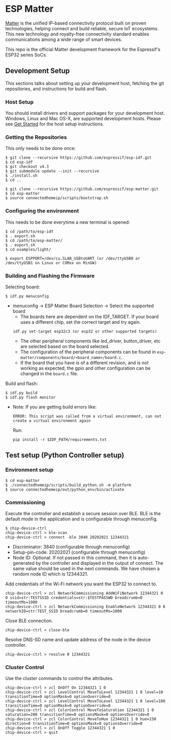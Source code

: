 # ESP Matter

[Matter](https://buildwithmatter.com/) is the unified IP-based connectivity protocol built on proven technologies, helping connect and build reliable, secure IoT ecosystems. This new technology and royalty-free connectivity standard enables communications among a wide range of smart devices.

This repo is the official Matter development framework for the Espressif's ESP32 series SoCs.

## Development Setup

This sections talks about setting up your development host, fetching the git repositories, and instructions for build and flash.

### Host Setup

You should install drivers and support packages for your development host. Windows, Linux and Mac OS-X, are supported development hosts. Please see [Get Started](https://docs.espressif.com/projects/esp-idf/en/v4.3/esp32/index.html) for the host setup instructions.

### Getting the Repositories

This only needs to be done once:
```
$ git clone --recursive https://github.com/espressif/esp-idf.git
$ cd esp-idf
$ git checkout v4.3
$ git submodule update --init --recursive
$ ./install.sh
$ cd ..

$ git clone --recursive https://github.com/espressif/esp-matter.git
$ cd esp-matter
$ source connectedhomeip/scripts/bootstrap.sh
```

### Configuring the environment

This needs to be done everytime a new terminal is opened:
```
$ cd /path/to/esp-idf
$ . export.sh
$ cd /path/to/esp-matter/
$ . export.sh
$ cd examples/light/

$ export ESPPORT=/dev/cu.SLAB_USBtoUART (or /dev/ttyUSB0 or /dev/ttyUSB1 on Linux or COMxx on MinGW)
```

### Building and Flashing the Firmware

Selecting board:
```
$ idf.py menuconfig
```
*   menuconfig -> ESP Matter Board Selection -> Select the supported board
    *   The boards here are dependent on the IDF_TARGET. If your board uses a different chip, set the correct target and try again.
    ```
    idf.py set-target esp32c3 (or esp32 or other supported targets)
    ```
    *   The other peripheral components like led_driver, button_driver, etc are selected based on the board selected.
    *   The configuration of the peripheral components can be found in `esp-matter/components/board/<board_name>/board.c`.
    *   If the board that you have is of a different revision, and is not working as expected, the gpio and other configuration can be changed in the `board.c` file.

Build and flash:
```
$ idf.py build
$ idf.py flash monitor
```

*   Note: If you are getting build errors like:
    ```
    ERROR: This script was called from a virtual environment, can not create a virtual environment again
    ```
    Run:
    ```
    pip install -r $IDF_PATH/requirements.txt
    ```

## Test setup (Python Controller setup)

### Environment setup

```
$ cd esp-matter
$ ./connectedhomeip/scripts/build_python.sh -m platform
$ source connectedhomeip/out/python_env/bin/activate

```

### Commissioning

Execute the controller and establish a secure session over BLE. BLE is the default mode in the application and is configurable through menuconfig.
```
$ chip-device-ctrl
chip-device-ctrl > ble-scan
chip-device-ctrl > connect -ble 3840 20202021 12344321
```

*   Discriminator: 3840 (configurable through menuconfig)
*   Setup-pin-code: 20202021 (configurable through menuconfig)
*   Node ID: Optional. If not passed in this command, then it is auto-generated by the controller and displayed in the output of connect. The same value should be used in the next commands. We have chosen a random node ID which is 12344321.

Add credentials of the Wi-Fi network you want the ESP32 to connect to.
```
chip-device-ctrl > zcl NetworkCommissioning AddWiFiNetwork 12344321 0 0 ssid=str:TESTSSID credentials=str:$TESTPASSWD breadcrumb=0 timeoutMs=1000
chip-device-ctrl > zcl NetworkCommissioning EnableNetwork 12344321 0 0 networkID=str:TEST_SSID breadcrumb=0 timeoutMs=1000
```

Close BLE connection.
```
chip-device-ctrl > close-ble
```

Resolve DNS-SD name and update address of the node in the device controller.
```
chip-device-ctrl > resolve 0 12344321
```

### Cluster Control

Use the cluster commands to control the attributes.
```
chip-device-ctrl > zcl OnOff On 12344321 1 0
chip-device-ctrl > zcl LevelControl MoveToLevel 12344321 1 0 level=10 transitionTime=0 optionMask=0 optionOverride=0
chip-device-ctrl > zcl LevelControl MoveToLevel 12344321 1 0 level=100 transitionTime=0 optionMask=0 optionOverride=0
chip-device-ctrl > zcl ColorControl MoveToSaturation 12344321 1 0 saturation=200 transitionTime=0 optionsMask=0 optionsOverride=0
chip-device-ctrl > zcl ColorControl MoveToHue 12344321 1 0 hue=150 direction=0 transitionTime=0 optionsMask=0 optionsOverride=0
chip-device-ctrl > zcl OnOff Toggle 12344321 1 0
chip-device-ctrl > quit
```
